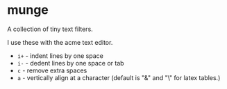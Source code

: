 munge
=====

A collection of tiny text filters.

I use these with the acme text editor.

* `i+` - indent lines by one space
* `i-` - dedent lines by one space or tab
* `c`  - remove extra spaces
* `a`  - vertically align at a character (default is "&" and "\\" for latex tables.)
